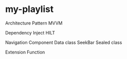 # my-playlist

Architecture Pattern 
MVVM

Dependency Inject 
HILT

Navigation Component
Data class
SeekBar
Sealed class

Extension Function
